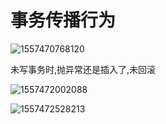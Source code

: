 # 事务传播行为

![1557470768120](C:\Users\13750\AppData\Roaming\Typora\typora-user-images\1557470768120.png)

未写事务时,抛异常还是插入了,未回滚

![1557472002088](C:\Users\13750\AppData\Roaming\Typora\typora-user-images\1557472002088.png)



![1557472528213](C:\Users\13750\AppData\Roaming\Typora\typora-user-images\1557472528213.png)